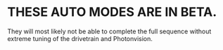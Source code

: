 # THESE AUTO MODES ARE IN BETA.
They will most likely not be able to complete the full sequence without extreme tuning of the drivetrain and Photonvision.